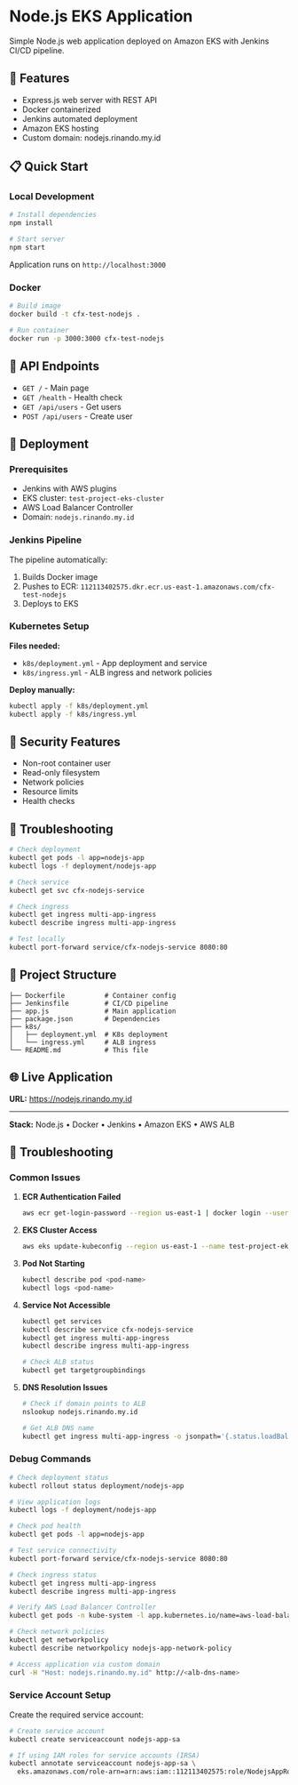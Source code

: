 # Node.js EKS Application

Simple Node.js web application deployed on Amazon EKS with Jenkins CI/CD pipeline.

## 🚀 Features

- Express.js web server with REST API
- Docker containerized
- Jenkins automated deployment
- Amazon EKS hosting
- Custom domain: nodejs.rinando.my.id

## 📋 Quick Start

### Local Development

```bash
# Install dependencies
npm install

# Start server
npm start
```

Application runs on `http://localhost:3000`

### Docker

```bash
# Build image
docker build -t cfx-test-nodejs .

# Run container
docker run -p 3000:3000 cfx-test-nodejs
```

## 🔧 API Endpoints

- `GET /` - Main page
- `GET /health` - Health check
- `GET /api/users` - Get users
- `POST /api/users` - Create user

## 🚀 Deployment

### Prerequisites

- Jenkins with AWS plugins
- EKS cluster: `test-project-eks-cluster`
- AWS Load Balancer Controller
- Domain: `nodejs.rinando.my.id`

### Jenkins Pipeline

The pipeline automatically:
1. Builds Docker image
2. Pushes to ECR: `112113402575.dkr.ecr.us-east-1.amazonaws.com/cfx-test-nodejs`
3. Deploys to EKS

### Kubernetes Setup

**Files needed:**
- `k8s/deployment.yml` - App deployment and service
- `k8s/ingress.yml` - ALB ingress and network policies

**Deploy manually:**
```bash
kubectl apply -f k8s/deployment.yml
kubectl apply -f k8s/ingress.yml
```

## 🔐 Security Features

- Non-root container user
- Read-only filesystem
- Network policies
- Resource limits
- Health checks

## 🐛 Troubleshooting

```bash
# Check deployment
kubectl get pods -l app=nodejs-app
kubectl logs -f deployment/nodejs-app

# Check service
kubectl get svc cfx-nodejs-service

# Check ingress
kubectl get ingress multi-app-ingress
kubectl describe ingress multi-app-ingress

# Test locally
kubectl port-forward service/cfx-nodejs-service 8080:80
```

## 📂 Project Structure

```
├── Dockerfile          # Container config
├── Jenkinsfile         # CI/CD pipeline
├── app.js              # Main application
├── package.json        # Dependencies
├── k8s/
│   ├── deployment.yml  # K8s deployment
│   └── ingress.yml     # ALB ingress
└── README.md           # This file
```

## 🌐 Live Application

**URL:** https://nodejs.rinando.my.id

---

**Stack:** Node.js • Docker • Jenkins • Amazon EKS • AWS ALB

## 🚨 Troubleshooting

### Common Issues

1. **ECR Authentication Failed**
   ```bash
   aws ecr get-login-password --region us-east-1 | docker login --username AWS --password-stdin <account-id>.dkr.ecr.us-east-1.amazonaws.com
   ```

2. **EKS Cluster Access**
   ```bash
   aws eks update-kubeconfig --region us-east-1 --name test-project-eks-cluster
   ```

3. **Pod Not Starting**
   ```bash
   kubectl describe pod <pod-name>
   kubectl logs <pod-name>
   ```

4. **Service Not Accessible**
   ```bash
   kubectl get services
   kubectl describe service cfx-nodejs-service
   kubectl get ingress multi-app-ingress
   kubectl describe ingress multi-app-ingress
   
   # Check ALB status
   kubectl get targetgroupbindings
   ```

5. **DNS Resolution Issues**
   ```bash
   # Check if domain points to ALB
   nslookup nodejs.rinando.my.id
   
   # Get ALB DNS name
   kubectl get ingress multi-app-ingress -o jsonpath='{.status.loadBalancer.ingress[0].hostname}'
   ```

### Debug Commands

```bash
# Check deployment status
kubectl rollout status deployment/nodejs-app

# View application logs
kubectl logs -f deployment/nodejs-app

# Check pod health
kubectl get pods -l app=nodejs-app

# Test service connectivity
kubectl port-forward service/cfx-nodejs-service 8080:80

# Check ingress status
kubectl get ingress multi-app-ingress
kubectl describe ingress multi-app-ingress

# Verify AWS Load Balancer Controller
kubectl get pods -n kube-system -l app.kubernetes.io/name=aws-load-balancer-controller

# Check network policies
kubectl get networkpolicy
kubectl describe networkpolicy nodejs-app-network-policy

# Access application via custom domain
curl -H "Host: nodejs.rinando.my.id" http://<alb-dns-name>
```

### Service Account Setup

Create the required service account:

```bash
# Create service account
kubectl create serviceaccount nodejs-app-sa

# If using IAM roles for service accounts (IRSA)
kubectl annotate serviceaccount nodejs-app-sa \
  eks.amazonaws.com/role-arn=arn:aws:iam::112113402575:role/NodejsAppRole
```
